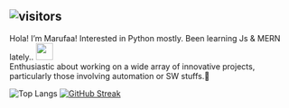 ## ![visitors](https://visitor-badge.laobi.icu/badge?page_id=pyDev-marufa&right_color=Chocolate) 


Hola! I’m Marufaa! Interested in Python mostly. Been learning Js & MERN lately..  <img src="https://media.giphy.com/media/WUlplcMpOCEmTGBtBW/giphy.gif" width="30">  <br>
 Enthusiastic about working on a wide array of innovative projects, particularly those involving automation or SW stuffs.💫



  
![Top Langs](https://github-readme-stats.vercel.app/api/top-langs/?username=pyDev-marufa&layout=compact)   [![GitHub Streak](https://github-readme-streak-stats.herokuapp.com?user=pyDev-marufa&theme=darcula&hide_border=true&type=png&background=FFFFFF00)](https://git.io/streak-stats)

<!---!
pyDev-marufa/pyDev-marufa is a ✨ special ✨ repository because its `README.md` (this file) appears on your GitHub profile.
You can click the Preview link to take a look at your changes.
--->

